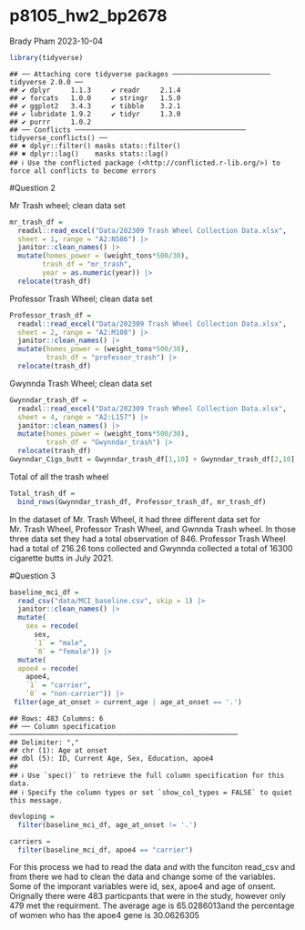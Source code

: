 p8105_hw2_bp2678
================
Brady Pham
2023-10-04

``` r
library(tidyverse)
```

    ## ── Attaching core tidyverse packages ──────────────────────── tidyverse 2.0.0 ──
    ## ✔ dplyr     1.1.3     ✔ readr     2.1.4
    ## ✔ forcats   1.0.0     ✔ stringr   1.5.0
    ## ✔ ggplot2   3.4.3     ✔ tibble    3.2.1
    ## ✔ lubridate 1.9.2     ✔ tidyr     1.3.0
    ## ✔ purrr     1.0.2     
    ## ── Conflicts ────────────────────────────────────────── tidyverse_conflicts() ──
    ## ✖ dplyr::filter() masks stats::filter()
    ## ✖ dplyr::lag()    masks stats::lag()
    ## ℹ Use the conflicted package (<http://conflicted.r-lib.org/>) to force all conflicts to become errors

\#Question 2

Mr Trash wheel; clean data set

``` r
mr_trash_df = 
  readxl::read_excel("Data/202309 Trash Wheel Collection Data.xlsx", 
  sheet = 1, range = "A2:N586") |>
  janitor::clean_names() |>
  mutate(homes_power = (weight_tons*500/30),
        trash_df = "mr_trash", 
        year = as.numeric(year)) |>
  relocate(trash_df)
```

Professor Trash Wheel; clean data set

``` r
Professor_trash_df = 
  readxl::read_excel("Data/202309 Trash Wheel Collection Data.xlsx", 
  sheet = 2, range = "A2:M108") |>
  janitor::clean_names() |>
  mutate(homes_power = (weight_tons*500/30),
         trash_df = "professor_trash") |>
  relocate(trash_df)
```

Gwynnda Trash Wheel; clean data set

``` r
Gwynndar_trash_df = 
  readxl::read_excel("Data/202309 Trash Wheel Collection Data.xlsx", 
  sheet = 4, range = "A2:L157") |>
  janitor::clean_names() |>
  mutate(homes_power = (weight_tons*500/30),
         trash_df = "Gwynndar_trash") |>
  relocate(trash_df)
Gwynndar_Cigs_butt = Gwynndar_trash_df[1,10] + Gwynndar_trash_df[2,10] + Gwynndar_trash_df[3,10] + Gwynndar_trash_df[4,10] + Gwynndar_trash_df[5,10]
```

Total of all the trash wheel

``` r
Total_trash_df =
  bind_rows(Gwynndar_trash_df, Professor_trash_df, mr_trash_df)
```

In the dataset of Mr. Trash Wheel, it had three different data set for
Mr. Trash Wheel, Professor Trash Wheel, and Gwnnda Trash wheel. In those
three data set they had a total observation of 846. Professor Trash
Wheel had a total of 216.26 tons collected and Gwynnda collected a total
of 16300 cigarette butts in July 2021.

\#Question 3

``` r
baseline_mci_df = 
  read_csv("data/MCI_baseline.csv", skip = 1) |>
  janitor::clean_names() |>
  mutate(
    sex = recode(
      sex,
      `1` = "male",
      `0` = "female")) |>
  mutate(
  apoe4 = recode(
    apoe4,
    `1` = "carrier",
    `0` = "non-carrier")) |>
 filter(age_at_onset > current_age | age_at_onset == '.')
```

    ## Rows: 483 Columns: 6
    ## ── Column specification ────────────────────────────────────────────────────────
    ## Delimiter: ","
    ## chr (1): Age at onset
    ## dbl (5): ID, Current Age, Sex, Education, apoe4
    ## 
    ## ℹ Use `spec()` to retrieve the full column specification for this data.
    ## ℹ Specify the column types or set `show_col_types = FALSE` to quiet this message.

``` r
devloping =
  filter(baseline_mci_df, age_at_onset != '.')

carriers =
  filter(baseline_mci_df, apoe4 == "carrier")
```

For this process we had to read the data and with the funciton read_csv
and from there we had to clean the data and change some of the
variables. Some of the imporant variables were id, sex, apoe4 and age of
onsent. Orignally there were 483 particpants that were in the study,
however only 479 met the requirment. The average age is 65.0286013and
the percentage of women who has the apoe4 gene is 30.0626305
